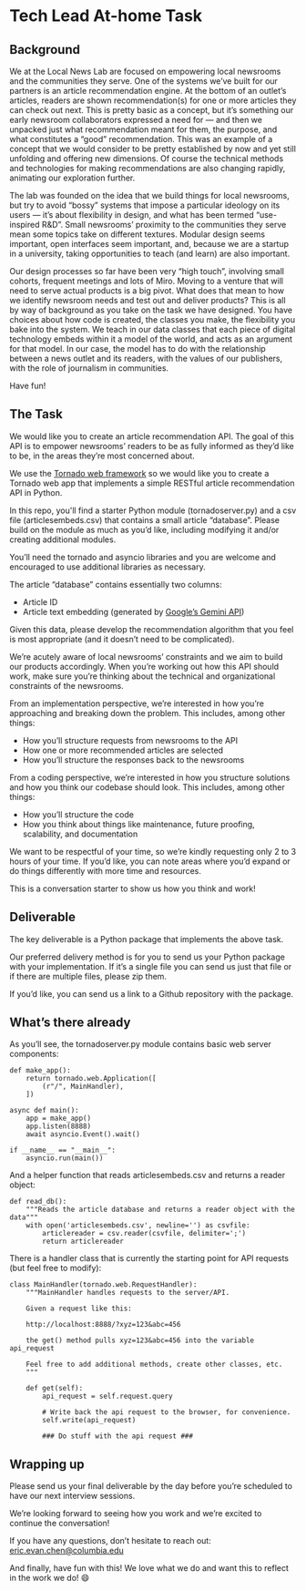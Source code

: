# Tech Lead At-home Task

## Background

We at the Local News Lab are focused on empowering local newsrooms and the communities they serve. One of the systems we’ve built for our partners is an article recommendation engine. At the bottom of an outlet’s articles, readers are shown recommendation(s) for one or more articles they can check out next. This is pretty basic as a concept, but it’s something our early newsroom collaborators expressed a need for — and then we unpacked just what recommendation meant for them, the purpose, and what constitutes a “good” recommendation. This was an example of a concept that we would consider to be pretty established by now and yet still unfolding and offering new dimensions. Of course the technical methods and technologies for making recommendations are also changing rapidly, animating our exploration further.

The lab was founded on the idea that we build things for local newsrooms, but try to avoid “bossy” systems that impose a particular ideology on its users — it’s about flexibility in design, and what has been termed “use-inspired R&D”. Small newsrooms’ proximity to the communities they serve mean some topics take on different textures. Modular design seems important, open interfaces seem important, and, because we are a startup in a university, taking opportunities to teach (and learn) are also important. 

Our design processes so far have been very “high touch”, involving small cohorts, frequent meetings and lots of Miro. Moving to a venture that will need to serve actual products is a big pivot. What does that mean to how we identify newsroom needs and test out and deliver products? This is all by way of background as you take on the task we have designed. You have choices about how code is created, the classes you make, the flexibility you bake into the system. We teach in our data classes that each piece of digital technology embeds within it a model of the world, and acts as an argument for that model. In our case, the model has to do with the relationship between a news outlet and its readers, with the values of our publishers, with the role of journalism in communities.

Have fun!

## The Task

We would like you to create an article recommendation API. The goal of this API is to empower newsrooms’ readers to be as fully informed as they’d like to be, in the areas they’re most concerned about. 

We use the [Tornado web framework](https://www.tornadoweb.org/en/stable/index.html) so we would like you to create a Tornado web app that implements a simple RESTful article recommendation API in Python. 

In this repo, you'll find a starter Python module (tornadoserver.py) and a csv file (articlesembeds.csv) that contains a small article “database”. Please build on the module as much as you’d like, including modifying it and/or creating additional modules.

You’ll need the tornado and asyncio libraries and you are welcome and encouraged to use additional libraries as necessary.

The article “database” contains essentially two columns:
- Article ID
- Article text embedding (generated by [Google’s Gemini API](https://ai.google.dev/gemini-api/docs/embeddings))

Given this data, please develop the recommendation algorithm that you feel is most appropriate (and it doesn’t need to be complicated).

We’re acutely aware of local newsrooms’ constraints and we aim to build our products accordingly. When you’re working out how this API should work, make sure you’re thinking about the technical and organizational constraints of the newsrooms.

From an implementation perspective, we’re interested in how you’re approaching and breaking down the problem. This includes, among other things:
- How you’ll structure requests from newsrooms to the API
- How one or more recommended articles are selected
- How you’ll structure the responses back to the newsrooms

From a coding perspective, we’re interested in how you structure solutions and how you think our codebase should look. This includes, among other things:
- How you’ll structure the code
- How you think about things like maintenance, future proofing, scalability, and documentation

We want to be respectful of your time, so we’re kindly requesting only 2 to 3 hours of your time. If you’d like, you can note areas where you’d expand or do things differently with more time and resources. 

This is a conversation starter to show us how you think and work!

## Deliverable

The key deliverable is a Python package that implements the above task.

Our preferred delivery method is for you to send us your Python package with your implementation. If it’s a single file you can send us just that file or if there are multiple files, please zip them. 

If you’d like, you can send us a link to a Github repository with the package.

## What’s there already

As you’ll see, the tornadoserver.py module contains basic web server components:
```
def make_app():
    return tornado.web.Application([
        (r"/", MainHandler),
    ])

async def main():
    app = make_app()
    app.listen(8888)
    await asyncio.Event().wait()

if __name__ == "__main__":
    asyncio.run(main())
```


And a helper function that reads articlesembeds.csv and returns a reader object:
```
def read_db():
    """Reads the article database and returns a reader object with the data"""
    with open('articlesembeds.csv', newline='') as csvfile:
        articlereader = csv.reader(csvfile, delimiter=';')
        return articlereader
```


There is a handler class that is currently the starting point for API requests (but feel free to modify):
```
class MainHandler(tornado.web.RequestHandler):
    """MainHandler handles requests to the server/API.

    Given a request like this:

    http://localhost:8888/?xyz=123&abc=456

    the get() method pulls xyz=123&abc=456 into the variable api_request

    Feel free to add additional methods, create other classes, etc.
    """

    def get(self):
        api_request = self.request.query

        # Write back the api request to the browser, for convenience.
        self.write(api_request)

        ### Do stuff with the api request ###
```


## Wrapping up

Please send us your final deliverable by the day before you’re scheduled to have our next interview sessions.

We’re looking forward to seeing how you work and we’re excited to continue the conversation!

If you have any questions, don’t hesitate to reach out: eric.evan.chen@columbia.edu 

And finally, have fun with this! We love what we do and want this to reflect in the work we do! 😄
